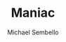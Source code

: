 ---
layout: post
title: Maniac
author: Michael Sembello
language: "Français"
image:
  artist: michael-sembello.png
---